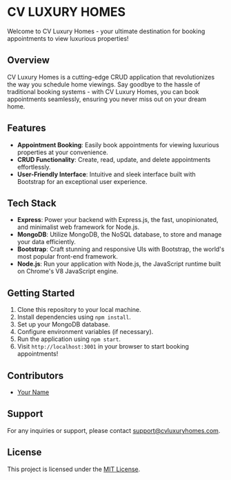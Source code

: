# CV LUXURY HOMES

Welcome to CV Luxury Homes - your ultimate destination for booking appointments to view luxurious properties!

## Overview

CV Luxury Homes is a cutting-edge CRUD application that revolutionizes the way you schedule home viewings. Say goodbye to the hassle of traditional booking systems - with CV Luxury Homes, you can book appointments seamlessly, ensuring you never miss out on your dream home.

## Features

- **Appointment Booking**: Easily book appointments for viewing luxurious properties at your convenience.
- **CRUD Functionality**: Create, read, update, and delete appointments effortlessly.
- **User-Friendly Interface**: Intuitive and sleek interface built with Bootstrap for an exceptional user experience.

## Tech Stack

- **Express**: Power your backend with Express.js, the fast, unopinionated, and minimalist web framework for Node.js.
- **MongoDB**: Utilize MongoDB, the NoSQL database, to store and manage your data efficiently.
- **Bootstrap**: Craft stunning and responsive UIs with Bootstrap, the world's most popular front-end framework.
- **Node.js**: Run your application with Node.js, the JavaScript runtime built on Chrome's V8 JavaScript engine.

## Getting Started

1. Clone this repository to your local machine.
2. Install dependencies using `npm install`.
3. Set up your MongoDB database.
4. Configure environment variables (if necessary).
5. Run the application using `npm start`.
6. Visit `http://localhost:3001` in your browser to start booking appointments!

## Contributors

- [Your Name](https://github.com/yourusername)

## Support

For any inquiries or support, please contact [support@cvluxuryhomes.com](mailto:support@cvluxuryhomes.com).

## License

This project is licensed under the [MIT License](LICENSE).
